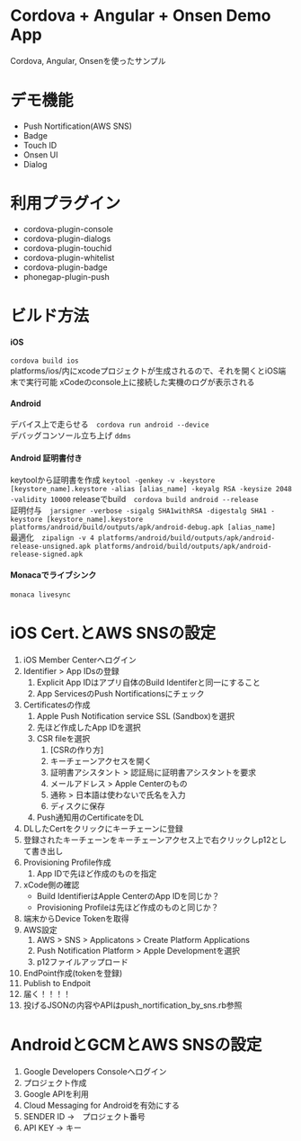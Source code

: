 Cordova + Angular + Onsen Demo App
====

Cordova, Angular, Onsenを使ったサンプル  

# デモ機能
- Push Nortification(AWS SNS)
- Badge
- Touch ID
- Onsen UI
- Dialog

# 利用プラグイン
- cordova-plugin-console
- cordova-plugin-dialogs
- cordova-plugin-touchid
- cordova-plugin-whitelist    
- cordova-plugin-badge    
- phonegap-plugin-push

# ビルド方法

#### iOS
``cordova build ios``  
platforms/ios/内にxcodeプロジェクトが生成されるので、それを開くとiOS端末で実行可能 
xCodeのconsole上に接続した実機のログが表示される
  
#### Android
デバイス上で走らせる　``cordova run android --device``  
デバッグコンソール立ち上げ ``ddms``  

#### Android 証明書付き
keytoolから証明書を作成 ``keytool -genkey -v -keystore [keystore_name].keystore -alias [alias_name] -keyalg RSA -keysize 2048 -validity 10000``
releaseでbuild　``cordova build android --release``  
証明付与　``jarsigner -verbose -sigalg SHA1withRSA -digestalg SHA1 -keystore [keystore_name].keystore platforms/android/build/outputs/apk/android-debug.apk [alias_name]``  
最適化　``zipalign -v 4 platforms/android/build/outputs/apk/android-release-unsigned.apk platforms/android/build/outputs/apk/android-release-signed.apk``

#### Monacaでライブシンク
``monaca livesync``

# iOS Cert.とAWS SNSの設定
1. iOS Member Centerへログイン
1. Identifier > App IDsの登録
	1. Explicit App IDはアプリ自体のBuild Identiferと同一にすること
	1. App ServicesのPush Nortificationsにチェック
1. Certificatesの作成
	1. Apple Push Notification service SSL (Sandbox)を選択
	1. 先ほど作成したApp IDを選択
	1. CSR fileを選択  
		1. [CSRの作り方]
		1. キーチェーンアクセスを開く
		1. 証明書アシスタント > 認証局に証明書アシスタントを要求
		1. メールアドレス > Apple Centerのもの
		1. 通称 > 日本語は使わないで氏名を入力
		1. ディスクに保存
	1. Push通知用のCertificateをDL
1. DLしたCertをクリックにキーチェーンに登録
1. 登録されたキーチェーンをキーチェーンアクセス上で右クリックしp12として書き出し
1. Provisioning Profile作成
	1. App IDで先ほど作成のものを指定
1. xCode側の確認
	- Build IdentifierはApple CenterのApp IDを同じか？
	- Provisioning Profileは先ほど作成のものと同じか？
1. 端末からDevice Tokenを取得
1. AWS設定
	1. AWS > SNS > Applicatons > Create Platform Applications
	1. Push Notification Platform > Apple Developmentを選択
	1. p12ファイルアップロード
1. EndPoint作成(tokenを登録)
1. Publish to Endpoit
1. 届く！！！！
1. 投げるJSONの内容やAPIはpush_nortification_by_sns.rb参照


# AndroidとGCMとAWS SNSの設定
1. Google Developers Consoleへログイン
1. プロジェクト作成
1. Google APIを利用
1. Cloud Messaging for Androidを有効にする
1. SENDER ID →　プロジェクト番号
1. API KEY → キー